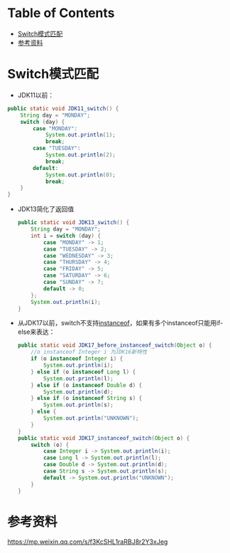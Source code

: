 # Table of Contents

* [Switch模式匹配](#switch模式匹配)
* [参考资料](#参考资料)




# Switch模式匹配

+ JDK11以前：

```java
public static void JDK11_switch() {
    String day = "MONDAY";
    switch (day) {
        case "MONDAY":
            System.out.println(1);
            break;
        case "TUESDAY":
            System.out.println(2);
            break;
        default:
            System.out.println(0);
            break;
    }
}
```

+ JDK13简化了返回值

  ```java
  public static void JDK13_switch() {
      String day = "MONDAY";
      int i = switch (day) {
          case "MONDAY" -> 1;
          case "TUESDAY" -> 2;
          case "WEDNESDAY" -> 3;
          case "THURSDAY" -> 4;
          case "FRIDAY" -> 5;
          case "SATURDAY" -> 6;
          case "SUNDAY" -> 7;
          default -> 0;
      };
      System.out.println(i);
  }
  
  ```

+ 从JDK17以前，switch不支持[instanceof](https://so.csdn.net/so/search?q=instanceof&spm=1001.2101.3001.7020)，如果有多个instanceof只能用if-else来表达：

  ```java
  public static void JDK17_before_instanceof_switch(Object o) {
      //o instanceof Integer i 为JDK16新特性
      if (o instanceof Integer i) {
          System.out.println(i);
      } else if (o instanceof Long l) {
          System.out.println(l);
      } else if (o instanceof Double d) {
          System.out.println(d);
      } else if (o instanceof String s) {
          System.out.println(s);
      } else {
          System.out.println("UNKNOWN");
      }
  }
  public static void JDK17_instanceof_switch(Object o) {
      switch (o) {
          case Integer i -> System.out.println(i);
          case Long l -> System.out.println(l);
          case Double d -> System.out.println(d);
          case String s -> System.out.println(s);
          default -> System.out.println("UNKNOWN");
      }
  }
  ```

  


# 参考资料

https://mp.weixin.qq.com/s/f3KcSHL1raRBJ8r2Y3xJeg
